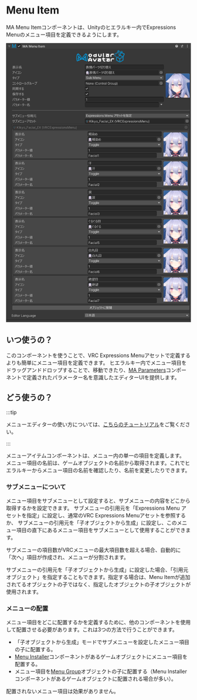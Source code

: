 # Menu Item

MA Menu Itemコンポーネントは、Unityのヒエラルキー内でExpressions Menuのメニュー項目を定義できるようにします。

![Menu Item](menu-item.png)

## いつ使うの？

このコンポーネントを使うことで、VRC Expressions Menuアセットで定義するよりも簡単にメニュー項目を定義できます。
ヒエラルキー内でメニュー項目をドラッグアンドドロップすることで、移動できたり、[MA Parameters](parameters)コンポーネントで定義されたパラメーター名を意識したエディターUIを提供します。

## どう使うの？

:::tip

メニューエディターの使い方については、[こちらのチュートリアル](/ja/docs/tutorials/menu)をご覧ください。

:::

メニューアイテムコンポーネントは、メニュー内の単一の項目を定義します。
メニュー項目の名前は、ゲームオブジェクトの名前から取得されます。これでヒエラルキーからメニュー項目の名前を確認したり、名前を変更したりできます。

### サブメニューについて

メニュー項目をサブメニューとして設定すると、サブメニューの内容をどこから取得するかを設定できます。
サブメニューの引用元を「Expressions Menu アセットを指定」に設定し、通常のVRC Expressions Menuアセットを参照するか、
サブメニューの引用元を「子オブジェクトから生成」に設定し、このメニュー項目の直下にあるメニュー項目をサブメニューとして使用することができます。

サブメニューの項目数がVRCメニューの最大項目数を超える場合、自動的に「次へ」項目が作成され、メニューが分割されます。

サブメニューの引用元を「子オブジェクトから生成」に設定した場合、「引用元オブジェクト」を指定することもできます。指定する場合は、Menu Itemが追加されてるオブジェクトの子ではなく、指定したオブジェクトの子オブジェクトが使用されます。

### メニューの配置

メニュー項目をどこに配置するかを定義するために、他のコンポーネントを使用して配置させる必要があります。これは3つの方法で行うことができます。

* 「子オブジェクトから生成」モードでサブメニューを設定したメニュー項目の子に配置する。
* [Menu Installer](menu-installer)コンポーネントがあるゲームオブジェクトにメニュー項目を配置する。
* メニュー項目を[Menu Group](menu-group)オブジェクトの子に配置する（Menu Installerコンポーネントがあるゲームオブジェクトに配置される場合が多い）。

配置されないメニュー項目は効果がありません。

